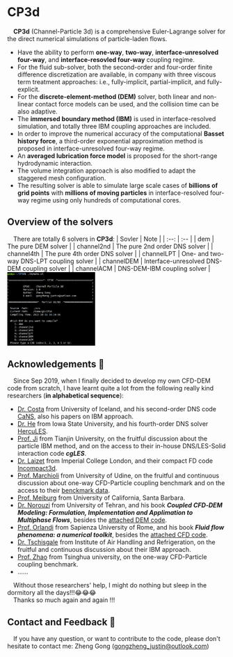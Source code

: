 # CP3d
&emsp;**CP3d** (Channel-Particle 3d) is a comprehensive Euler-Lagrange solver for the direct numerical simulations of particle-laden flows.

* Have the ability to perform **one-way**, **two-way**, **interface-unresolved four-way**, and **interface-resovled four-way** coupling regime.
* For the fluid sub-solver, both the second-order and four-order finite difference discretization are available, in company with three viscous term treatment approaches: i.e., fully-implicit, partial-implicit, and fully-explicit.
* For the **discrete-element-method (DEM)** solver, both linear and non-linear contact force models can be used, and the collision time can be also adaptive.
* The **immersed boundary method (IBM)** is used in interface-resolved simulation, and totally three IBM coupling approaches are included.
* In order to improve the numerical accuracy of the computational **Basset history force**, a third-order exponential approximation method is proposed in interface-unresolved four-way regime.
* An **averaged lubrication force model** is proposed for the short-range hydrodynamic interaction.
* The volume integration approach is also modified to adapt the staggered mesh configuration.
* The resulting solver is able to simulate large scale cases of **billions of grid points** with **millions of moving particles** in interface-resolved four-way regime using only hundreds of computational cores.

## Overview of the solvers
&emsp;There are totally 6 solvers in **CP3d**: 
| Sovler | Note |
| :--: | :-- |
| dem | The pure DEM solver |
| channel2nd | The pure 2nd order DNS solver |
| channel4th | The pure 4th order DNS solver |
| channelLPT | One- and two-way DNS-LPT coupling solver |
| channelDEM | Interface-unresolved DNS-DEM coupling solver |
| channelACM | DNS-DEM-IBM coupling solver |
<img src="./doc/Overview-6-solvers.png" width="40%" height="40%" div align=center />

## Acknowledgements :clap:
&emsp;Since Sep 2019, when I finally decided to develop my own CFD-DEM code from scratch, I have learnt quite a lot from the following really kind researchers (**in alphabetical sequence**):

* [Dr. Costa](https://p-costa.github.io/) from University of Iceland, and his second-order DNS code [CaNS](https://github.com/p-costa/CaNS), also his papers on IBM approach.
* [Dr. He](https://www.engineering.iastate.edu/people/profile/phe/) from Iowa State University, and his fourth-order DNS solver [HercuLES](https://github.com/friedenhe/hercules).
* [Prof. Ji](http://faculty.tju.edu.cn/ChunningJi/en/index.htm) from Tianjin University, on the fruitful discussion about the particle IBM method, and on the access to their in-house DNS/LES-Solid interaction code **_cgLES_**.
* [Dr. Laizet](http://www.imperial.ac.uk/people/s.laizet) from Imperial College London, and their compact FD code [Incompact3d](https://github.com/xcompact3d/Incompact3d).
* [Prof. Marchioli](http://158.110.32.35/) from University of Udine, on the fruitful and continuous discussion about one-way CFD-Particle coupling benchmark and on the access to their [benckmark data](http://158.110.32.35/download/DNS-TEST-CASE/).
* [Prof. Meiburg](https://me.ucsb.edu/people/eckart-meiburg) from University of California, Santa Barbara.
* [Dr. Norouzi](https://www.researchgate.net/profile/Hamid-Norourzi) from University of Tehran, and his book **_Coupled CFD‐DEM Modeling: Formulation, Implementation and Applimation to Multiphase Flows_**, besides the [attached DEM code](https://www.wiley.com//legacy/wileychi/norouzi/form.html?type=SupplementaryMaterial).
* [Prof. Orlandi](http://dma.ing.uniroma1.it/users/orlandi/resume.html) from Sapienza University of Rome, and his book **_Fluid flow phenomena: a numerical toolkit_**, besides the [attached CFD code](http://dma.ing.uniroma1.it/users/orlandi/diskette.tar.gz).
* [Dr. Tschisgale](https://www.researchgate.net/profile/Silvio-Tschisgale) from Institute of Air Handling and Refrigeration, on the fruitful and continuous discussion about their IBM approach.
* [Prof. Zhao](http://www.hy.tsinghua.edu.cn/info/1154/1829.htm) from Tsinghua university, on the one-way CFD-Particle coupling benchmark.
* ......

&emsp;Without those researchers' help, I might do nothing but sleep in the dormitory all the days!!!:joy::joy::joy:   
&emsp;Thanks so much again and again !!!

## Contact and Feedback :email:
&emsp;If you have any question, or want to contribute to the code, please don't hesitate to contact me: Zheng Gong (gongzheng_justin@outlook.com)
